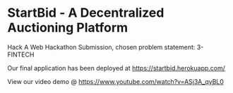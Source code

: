 # StartBid - A Decentralized Auctioning Platform
Hack A Web Hackathon Submission, chosen problem statement: 3-FINTECH

Our final application has been deployed at https://startbid.herokuapp.com/

View our video demo @ https://www.youtube.com/watch?v=ASj3A_qyBL0
